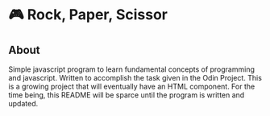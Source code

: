 # :video_game: Rock, Paper, Scissor

## About

Simple javascript program to learn fundamental concepts of programming and javascript.
Written to accomplish the task given in the Odin Project. This is a growing project that will
eventually have an HTML component. For the time being, this README will be sparce until the program
is written and updated.
